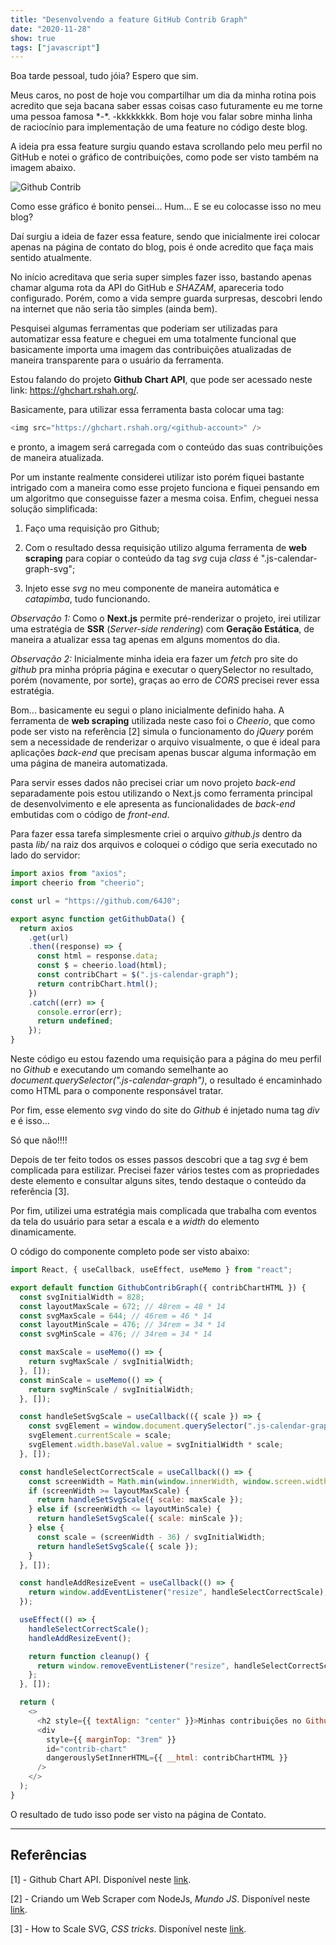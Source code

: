 ```yaml
---
title: "Desenvolvendo a feature GitHub Contrib Graph"
date: "2020-11-28"
show: true
tags: ["javascript"]
---
```


Boa tarde pessoal, tudo jóia? Espero que sim.

Meus caros, no post de hoje vou compartilhar um dia da minha rotina pois acredito que seja bacana saber essas coisas caso futuramente eu me torne uma pessoa famosa \*-\*. -kkkkkkkk. Bom hoje vou falar sobre minha linha de raciocínio para implementação de uma feature no código deste blog.

A ideia pra essa feature surgiu quando estava scrollando pelo meu perfil no GitHub e notei o gráfico de contribuições, como pode ser visto também na imagem abaixo.

![Github Contrib](/post-images/feature-github-contrib/screenshot-github-config.png "Gráfico de contribuições do GitHub")

Como esse gráfico é bonito pensei... Hum... E se eu colocasse isso no meu blog?

Daí surgiu a ideia de fazer essa feature, sendo que inicialmente irei colocar apenas na página de contato do blog, pois é onde acredito que faça mais sentido atualmente.

No início acreditava que seria super simples fazer isso, bastando apenas chamar alguma rota da API do GitHub e *SHAZAM*, apareceria todo configurado. Porém, como a vida sempre guarda surpresas, descobri lendo na internet que não seria tão simples (ainda bem).

Pesquisei algumas ferramentas que poderiam ser utilizadas para automatizar essa feature e cheguei em uma totalmente funcional que basicamente importa uma imagem das contribuições atualizadas de maneira transparente para o usuário da ferramenta.

Estou falando do projeto **Github Chart API**, que pode ser acessado neste link: https://ghchart.rshah.org/.

Basicamente, para utilizar essa ferramenta basta colocar uma tag:

```javascript
<img src="https://ghchart.rshah.org/<github-account>" />
```

e pronto, a imagem será carregada com o conteúdo das suas contribuições de maneira atualizada.

Por um instante realmente considerei utilizar isto porém fiquei bastante intrigado com a maneira como esse projeto funciona e fiquei pensando em um algoritmo que conseguisse fazer a mesma coisa. Enfim, cheguei nessa solução simplificada:

1. Faço uma requisição pro Github;

2. Com o resultado dessa requisição utilizo alguma ferramenta de **web scraping** para copiar o conteúdo da tag *svg* cuja *class* é ".js-calendar-graph-svg";

3. Injeto esse *svg* no meu componente de maneira automática e *catapimba*, tudo funcionando.

*Observação 1:* Como o **Next.js** permite pré-renderizar o projeto, irei utilizar uma estratégia de **SSR** (*Server-side rendering*) com **Geração Estática**, de maneira a atualizar essa tag apenas em alguns momentos do dia.

*Observação 2:* Inicialmente minha ideia era fazer um *fetch* pro site do *github* pra minha própria página e executar o querySelector no resultado, porém (novamente, por sorte), graças ao erro de *CORS* precisei rever essa estratégia.

Bom... basicamente eu segui o plano inicialmente definido haha. A ferramenta de **web scraping** utilizada neste caso foi o *Cheerio*, que como pode ser visto na referência [2] simula o funcionamento do *jQuery* porém sem a necessidade de renderizar o arquivo visualmente, o que é ideal para aplicações *back-end* que precisam apenas buscar alguma informação em uma página de maneira automatizada.

Para servir esses dados não precisei criar um novo projeto *back-end* separadamente pois estou utilizando o Next.js como ferramenta principal de desenvolvimento e ele apresenta as funcionalidades de *back-end* embutidas com o código de *front-end*.

Para fazer essa tarefa simplesmente criei o arquivo *github.js* dentro da pasta *lib/* na raiz dos arquivos e coloquei o código que seria executado no lado do servidor:

```javascript
import axios from "axios";
import cheerio from "cheerio";

const url = "https://github.com/64J0";

export async function getGithubData() {
  return axios
    .get(url)
    .then((response) => {
      const html = response.data;
      const $ = cheerio.load(html);
      const contribChart = $(".js-calendar-graph");
      return contribChart.html();
    })
    .catch((err) => {
      console.error(err);
      return undefined;
    });
}
```

Neste código eu estou fazendo uma requisição para a página do meu perfil no *Github* e executando um comando semelhante ao *document.querySelector(".js-calendar-graph")*, o resultado é encaminhado como HTML para o componente responsável tratar.

Por fim, esse elemento *svg* vindo do site do *Github* é injetado numa tag *div* e é isso...

Só que não!!!!

Depois de ter feito todos os esses passos descobri que a tag *svg* é bem complicada para estilizar. Precisei fazer vários testes com as propriedades deste elemento e consultar alguns sites, tendo destaque o conteúdo da referência [3].

Por fim, utilizei uma estratégia mais complicada que trabalha com eventos da tela do usuário para setar a escala e a *width* do elemento dinamicamente.

O código do componente completo pode ser visto abaixo:

```javascript
import React, { useCallback, useEffect, useMemo } from "react";

export default function GithubContribGraph({ contribChartHTML }) {
  const svgInitialWidth = 828;
  const layoutMaxScale = 672; // 48rem = 48 * 14
  const svgMaxScale = 644; // 46rem = 46 * 14
  const layoutMinScale = 476; // 34rem = 34 * 14
  const svgMinScale = 476; // 34rem = 34 * 14

  const maxScale = useMemo(() => {
    return svgMaxScale / svgInitialWidth;
  }, []);
  const minScale = useMemo(() => {
    return svgMinScale / svgInitialWidth;
  }, []);

  const handleSetSvgScale = useCallback(({ scale }) => {
    const svgElement = window.document.querySelector(".js-calendar-graph-svg");
    svgElement.currentScale = scale;
    svgElement.width.baseVal.value = svgInitialWidth * scale;
  }, []);

  const handleSelectCorrectScale = useCallback(() => {
    const screenWidth = Math.min(window.innerWidth, window.screen.width);
    if (screenWidth >= layoutMaxScale) {
      return handleSetSvgScale({ scale: maxScale });
    } else if (screenWidth <= layoutMinScale) {
      return handleSetSvgScale({ scale: minScale });
    } else {
      const scale = (screenWidth - 36) / svgInitialWidth;
      return handleSetSvgScale({ scale });
    }
  }, []);

  const handleAddResizeEvent = useCallback(() => {
    return window.addEventListener("resize", handleSelectCorrectScale);
  });

  useEffect(() => {
    handleSelectCorrectScale();
    handleAddResizeEvent();

    return function cleanup() {
      return window.removeEventListener("resize", handleSelectCorrectScale);
    };
  }, []);

  return (
    <>
      <h2 style={{ textAlign: "center" }}>Minhas contribuições no Github:</h2>
      <div
        style={{ marginTop: "3rem" }}
        id="contrib-chart" 
        dangerouslySetInnerHTML={{ __html: contribChartHTML }} 
      />
    </>
  );
}
```

O resultado de tudo isso pode ser visto na página de Contato.

---
## Referências

[1] - Github Chart API. Disponível neste [link](https://ghchart.rshah.org/).

[2] - Criando um Web Scraper com NodeJs, *Mundo JS*. Disponível neste [link](https://www.mundojs.com.br/2020/05/25/criando-um-web-scraper-com-nodejs/). 

[3] - How to Scale SVG, *CSS tricks*. Disponível neste [link](https://css-tricks.com/scale-svg/).